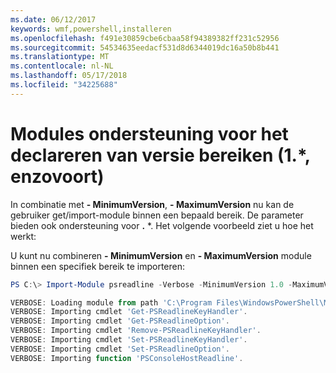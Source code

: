 ```yaml
---
ms.date: 06/12/2017
keywords: wmf,powershell,installeren
ms.openlocfilehash: f491e30859cbe6cbaa58f94389382ff231c52956
ms.sourcegitcommit: 54534635eedacf531d8d6344019dc16a50b8b441
ms.translationtype: MT
ms.contentlocale: nl-NL
ms.lasthandoff: 05/17/2018
ms.locfileid: "34225688"
---
```

# <a name="modules-support-for-declaring-version-ranges-1-etc"></a>Modules ondersteuning voor het declareren van versie bereiken (1.*, enzovoort)
In combinatie met **- MinimumVersion**, **- MaximumVersion** nu kan de gebruiker get/import-module binnen een bepaald bereik. De parameter bieden ook ondersteuning voor **.** \*. Het volgende voorbeeld ziet u hoe het werkt:

U kunt nu combineren **- MinimumVersion** en **- MaximumVersion** module binnen een specifiek bereik te importeren:

```powershell
PS C:\> Import-Module psreadline -Verbose -MinimumVersion 1.0 -MaximumVersion 1.2.*

VERBOSE: Loading module from path 'C:\Program Files\WindowsPowerShell\Modules\psreadline\1.1\psreadline.psd1'.
VERBOSE: Importing cmdlet 'Get-PSReadlineKeyHandler'.
VERBOSE: Importing cmdlet 'Get-PSReadlineOption'.
VERBOSE: Importing cmdlet 'Remove-PSReadlineKeyHandler'.
VERBOSE: Importing cmdlet 'Set-PSReadlineKeyHandler'.
VERBOSE: Importing cmdlet 'Set-PSReadlineOption'.
VERBOSE: Importing function 'PSConsoleHostReadline'.
```
